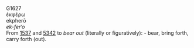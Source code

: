 G1627  
ἐκφέρω  
ekpherō  
*ek-fer‘o*  
From [1537](g1537) and [5342](g5342) to *bear* *out* (literally or
figuratively): - bear, bring forth, carry forth (out).  
